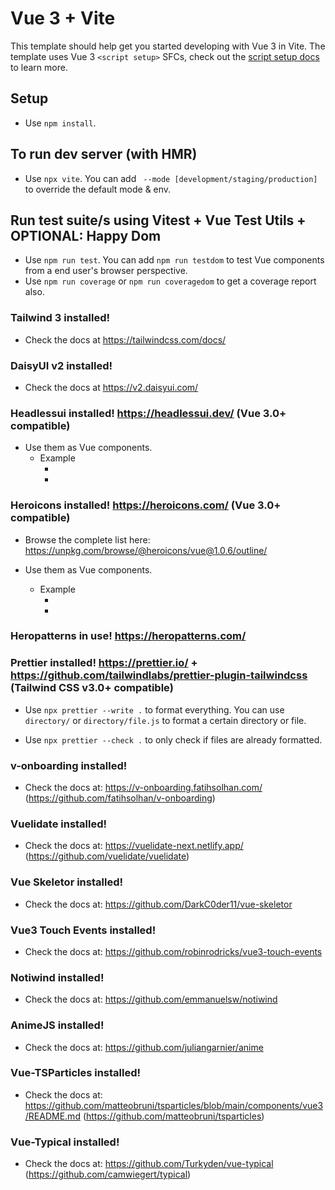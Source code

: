 # Vue 3 + Vite

This template should help get you started developing with Vue 3 in Vite. The template uses Vue 3 `<script setup>` SFCs, check out the [script setup docs](https://v3.vuejs.org/api/sfc-script-setup.html#sfc-script-setup) to learn more.

## Setup

- Use `npm install`.

## To run dev server (with HMR)

- Use `npx vite`. You can add ` --mode [development/staging/production]` to override the default mode & env.

## Run test suite/s using Vitest + Vue Test Utils + OPTIONAL: Happy Dom

- Use `npm run test`. You can add `npm run testdom` to test Vue components from a end user's browser perspective.
- Use `npm run coverage` or `npm run coveragedom` to get a coverage report also.

### Tailwind 3 installed!

- Check the docs at https://tailwindcss.com/docs/

### DaisyUI v2 installed!

- Check the docs at https://v2.daisyui.com/

### Headlessui installed! https://headlessui.dev/ (Vue 3.0+ compatible)

- Use them as Vue components.
  - Example
    - <script setup> import { Menu, [other components...] } from '@headlessui/vue' </script>
    - <template> <Menu>[other components here]</Menu> </template>

### Heroicons installed! https://heroicons.com/ (Vue 3.0+ compatible)

- Browse the complete list here: https://unpkg.com/browse/@heroicons/vue@1.0.6/outline/

- Use them as Vue components.
  - Example
    - <script> import { BeakerIcon } from '@heroicons/vue/solid'
    - export default { components: { BeakerIcon } } </script>
    - <template> <BeakerIcon class="h-5 w-5 text-blue-500"/> </template>

### Heropatterns in use! https://heropatterns.com/

### Prettier installed! https://prettier.io/ + https://github.com/tailwindlabs/prettier-plugin-tailwindcss (Tailwind CSS v3.0+ compatible)

- Use `npx prettier --write .` to format everything. You can use `directory/` or `directory/file.js` to format a certain directory or file.

- Use `npx prettier --check .` to only check if files are already formatted.

### v-onboarding installed!

- Check the docs at: https://v-onboarding.fatihsolhan.com/ (https://github.com/fatihsolhan/v-onboarding)

### Vuelidate installed!

- Check the docs at: https://vuelidate-next.netlify.app/ (https://github.com/vuelidate/vuelidate)

### Vue Skeletor installed!

- Check the docs at: https://github.com/DarkC0der11/vue-skeletor

### Vue3 Touch Events installed!

- Check the docs at: https://github.com/robinrodricks/vue3-touch-events

### Notiwind installed!

- Check the docs at: https://github.com/emmanuelsw/notiwind

### AnimeJS installed!

- Check the docs at: https://github.com/juliangarnier/anime

### Vue-TSParticles installed!

- Check the docs at: https://github.com/matteobruni/tsparticles/blob/main/components/vue3/README.md (https://github.com/matteobruni/tsparticles)

### Vue-Typical installed!

- Check the docs at: https://github.com/Turkyden/vue-typical (https://github.com/camwiegert/typical)
